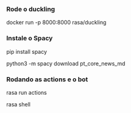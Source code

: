 ### Rode o duckling
docker run -p 8000:8000 rasa/duckling

### Instale o Spacy
pip install spacy

python3 -m spacy download pt_core_news_md


### Rodando as actions e o bot
rasa run actions

rasa shell

